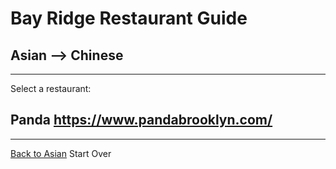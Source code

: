 # Bay Ridge Restaurant Guide
## Asian --> Chinese
---
Select a restaurant:
## Panda https://www.pandabrooklyn.com/
---
[Back to Asian](./asian.md)
Start Over
